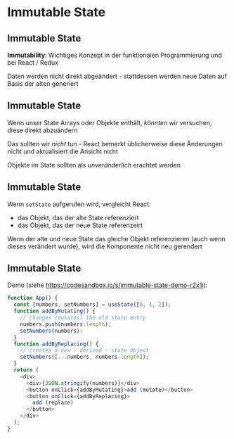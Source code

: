 # Immutable State

## Immutable State

**Immutability**: Wichtiges Konzept in der funktionalen Programmierung und bei React / Redux

Daten werden nicht direkt abgeändert - stattdessen werden neue Daten auf Basis der alten generiert

## Immutable State

Wenn unser State Arrays oder Objekte enthält, _könnten_ wir versuchen, diese direkt abzuändern

Das sollten wir _nicht_ tun - React bemerkt üblicherweise diese Änderungen nicht und aktualisiert die Ansicht nicht

Objekte im State sollten als _unveränderlich_ erachtet werden

## Immutable State

Wenn `setState` aufgerufen wird, vergleicht React:

- das Objekt, das der alte State referenziert
- das Objekt, das der neue State referenzeirt

Wenn der alte und neue State das gleiche Objekt referenzieren (auch wenn dieses verändert wurde), wird die Komponente nicht neu gerendert

## Immutable State

Demo (siehe <https://codesandbox.io/s/immutable-state-demo-r2x1i>):

```js
function App() {
  const [numbers, setNumbers] = useState([0, 1, 2]);
  function addByMutating() {
    // changes (mutates) the old state entry
    numbers.push(numbers.length);
    setNumbers(numbers);
  }
  function addByReplacing() {
    // creates a new - derived - state object
    setNumbers([...numbers, numbers.length]);
  }
  return (
    <div>
      <div>{JSON.stringify(numbers)}</div>
      <button onClick={addByMutating}>add (mutate)</button>
      <button onClick={addByReplacing}>
        add (replace)
      </button>
    </div>
  );
}
```
